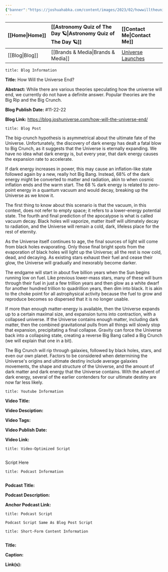 ```yaml
---
{"banner":"https://joshuahabka.com/content/images/2023/02/howwilltheuniverseendthumbnail--1-.png","banner_x":0.5,"dg-publish":true,"permalink":"/blog/how-will-the-universe-end/","dgPassFrontmatter":true,"noteIcon":"","created":"","updated":""}
---
```




<div class="transclusion internal-embed is-loaded"><div class="markdown-embed">



| [[Home\|Home]] | [[Astronomy Quiz of The Day 🪐\|Astronomy Quiz of The Day 🪐]] | [[Contact Me\|Contact Me]]                                |
|:-------- |:-------------------------------- |:--------------------------------------------- |
| [[Blog\|Blog]] | [[Brands & Media\|Brands & Media]]           | [Universe Launches](https://stardashusa.com/) |


</div></div>


```ad-info
title: Blog Information
```

**Title:** How Will the Universe End?

**Abstract:** While there are various theories speculating how the universe will end, we currently do not have a definite answer. Popular theories are the Big Rip and the Big Crunch.

**Blog Publish Date:** #11-22-22 

**Blog Link:** https://blog.joshuniverse.com/how-will-the-universe-end/

```ad-abstract
title: Blog Post
```

The big-crunch hypothesis is asymmetrical about the ultimate fate of the Universe. Unfortunately, the discovery of dark energy has dealt a fatal blow to Big Crunch, as it suggests that the Universe is eternally expanding. We have no idea what dark energy is, but every year, that dark energy causes the expansion rate to accelerate.

If dark energy increases in power, this may cause an inflation-like state followed again by a new, really hot Big Bang. Instead, 68% of the dark energy might be converted to matter and radiation, akin to when cosmic inflation ends and the warm start. The 68 % dark energy is related to zero-point energy in a quantum vacuum and would decay, breaking up the Universe as we know it.

The first thing to know about this scenario is that the vacuum, in this context, does not refer to empty space; it refers to a lower-energy potential state. The fourth and final prediction of the apocalypse is what is called vacuum decay. Black holes will vaporize, matter itself will ultimately decay to radiation, and the Universe will remain a cold, dark, lifeless place for the rest of eternity.

As the Universe itself continues to age, the final sources of light will come from black holes evaporating. Only those final bright spots from the evaporation of black holes will light up the Universe; all the rest is now cold, dead, and decaying. As existing stars exhaust their fuel and cease their glow, the Universe will gradually and inexorably become darker.

The endgame will start in about five billion years when the Sun begins running low on fuel. Like previous lower-mass stars, many of these will burn through their fuel in just a few trillion years and then glow as a white dwarf for another hundred trillion to quadrillion years, then dim into black. It is akin to the choke point for all astrophysical activity because the fuel to grow and reproduce becomes so dispersed that it is no longer usable.

If more than enough matter-energy is available, then the Universe expands up to a certain maximal size, and expansion turns into contraction, with a collapsed universe. If the Universe contains enough matter, including dark matter, then the combined gravitational pulls from all things will slowly stop that expansion, precipitating a final collapse. Gravity can force the Universe back into a collapsing state, creating a reverse Big Bang called a Big Crunch (we will explain that one in a bit).

The Big Crunch will rip through galaxies, followed by black holes, stars, and even our own planet. Factors to be considered when determining the Universe's origins and ultimate destiny include average galaxies movements, the shape and structure of the Universe, and the amount of dark matter and dark energy that the Universe contains. With the advent of dark energy, several of the earlier contenders for our ultimate destiny are now far less likely.

```ad-info
title: Youtube Information
```

**Video Title:**

**Video Desciption:**

**Video Tags:**

**Video Publish Date:**

**Video Link:**

```ad-abstract
title: Video-Optimized Script


```

Script Here

```ad-info
title: Podcast Information


```

**Podcast Title:**

**Podcast Description:**

**Anchor Podcast Link:**

```ad-info
title: Podcast Script

Podcast Script Same As Blog Post Script

```


```ad-info
title: Short-Form Content Information


```

**Title:**

**Caption:**

**Link(s):**

